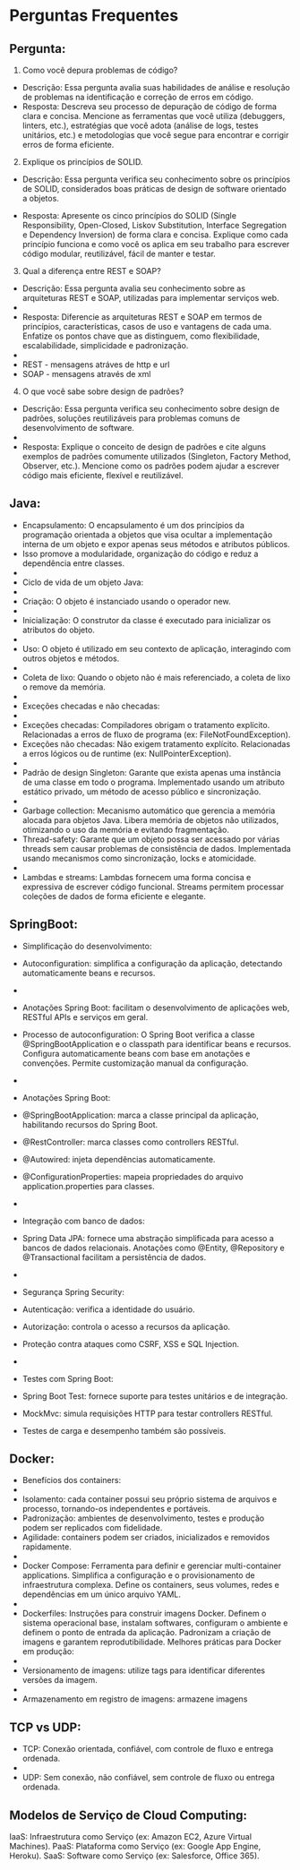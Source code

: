 
# Perguntas Frequentes


## Pergunta:
1. Como você depura problemas de código?

 - Descrição: Essa pergunta avalia suas habilidades de análise e resolução de
problemas na identificação e correção de erros em código.
 - Resposta: Descreva seu processo de depuração de código de forma clara e
concisa. Mencione as ferramentas que você utiliza (debuggers, linters, etc.),
estratégias que você adota (análise de logs, testes unitários, etc.) e
metodologias que você segue para encontrar e corrigir erros de forma eficiente.

2. Explique os princípios de SOLID.

- Descrição: Essa pergunta verifica seu conhecimento sobre os princípios de SOLID,
considerados boas práticas de design de software orientado a objetos.

- Resposta: Apresente os cinco princípios do SOLID (Single Responsibility,
Open-Closed, Liskov Substitution, Interface Segregation e Dependency Inversion)
de forma clara e concisa. Explique como cada princípio funciona e como você os
aplica em seu trabalho para escrever código modular, reutilizável, fácil de
manter e testar.

3. Qual a diferença entre REST e SOAP?

- Descrição: Essa pergunta avalia seu conhecimento sobre as arquiteturas REST e
SOAP, utilizadas para implementar serviços web.
-
- Resposta: Diferencie as arquiteturas REST e SOAP em termos de princípios,
características, casos de uso e vantagens de cada uma. Enfatize os pontos
chave que as distinguem, como flexibilidade, escalabilidade, simplicidade e
padronização.
-
- REST - mensagens atráves de http e url
- SOAP - mensagens através de xml

4. O que você sabe sobre design de padrões?

- Descrição: Essa pergunta verifica seu conhecimento sobre design de padrões,
soluções reutilizáveis para problemas comuns de desenvolvimento de software.
-
- Resposta: Explique o conceito de design de padrões e cite alguns exemplos de
padrões comumente utilizados (Singleton, Factory Method, Observer, etc.).
Mencione como os padrões podem ajudar a escrever código mais eficiente,
flexível e reutilizável.

## Java:

- Encapsulamento: O encapsulamento é um dos princípios da programação orientada a objetos que visa ocultar a implementação interna de um objeto e expor apenas seus métodos e atributos públicos.
- Isso promove a modularidade, organização do código e reduz a dependência entre classes.
- 
- Ciclo de vida de um objeto Java:
-
- Criação: O objeto é instanciado usando o operador new.
- 
- Inicialização: O construtor da classe é executado para inicializar os atributos do objeto.
- 
- Uso: O objeto é utilizado em seu contexto de aplicação, interagindo com outros objetos e métodos.
-
- Coleta de lixo: Quando o objeto não é mais referenciado, a coleta de lixo o remove da memória.
- 
- Exceções checadas e não checadas:
-
- Exceções checadas: Compiladores obrigam o tratamento explícito. Relacionadas a erros de fluxo de programa (ex: FileNotFoundException).
- Exceções não checadas: Não exigem tratamento explícito. Relacionadas a erros lógicos ou de runtime (ex: NullPointerException).
- 
- Padrão de design Singleton: Garante que exista apenas uma instância de uma classe em todo o programa.
Implementado usando um atributo estático privado, um método de acesso público e sincronização.
- 
- Garbage collection: Mecanismo automático que gerencia a memória alocada para objetos Java.
Libera memória de objetos não utilizados, otimizando o uso da memória e evitando fragmentação.
- Thread-safety: Garante que um objeto possa ser acessado por várias threads sem causar problemas de consistência de dados.
Implementada usando mecanismos como sincronização, locks e atomicidade.
-
- Lambdas e streams: Lambdas fornecem uma forma concisa e expressiva de escrever código funcional.
Streams permitem processar coleções de dados de forma eficiente e elegante.

## SpringBoot:

- Simplificação do desenvolvimento:

- Autoconfiguration: simplifica a configuração da aplicação, detectando automaticamente beans e recursos.
- 
- Anotações Spring Boot: facilitam o desenvolvimento de aplicações web, RESTful APIs e serviços em geral.
- Processo de autoconfiguration: O Spring Boot verifica a classe @SpringBootApplication e o classpath para identificar beans e recursos.
Configura automaticamente beans com base em anotações e convenções.
Permite customização manual da configuração.
- 
- Anotações Spring Boot:
- @SpringBootApplication: marca a classe principal da aplicação, habilitando recursos do Spring Boot.
- @RestController: marca classes como controllers RESTful.
- @Autowired: injeta dependências automaticamente.
- @ConfigurationProperties: mapeia propriedades do arquivo application.properties para classes.
- 
- Integração com banco de dados:
- Spring Data JPA: fornece uma abstração simplificada para acesso a bancos de dados relacionais.
Anotações como @Entity, @Repository e @Transactional facilitam a persistência de dados.
-
- Segurança Spring Security:
- Autenticação: verifica a identidade do usuário.
- Autorização: controla o acesso a recursos da aplicação.
- Proteção contra ataques como CSRF, XSS e SQL Injection.
-
- Testes com Spring Boot:
- Spring Boot Test: fornece suporte para testes unitários e de integração.
- MockMvc: simula requisições HTTP para testar controllers RESTful.
- Testes de carga e desempenho também são possíveis.

## Docker:
- Benefícios dos containers:
- 
- Isolamento: cada container possui seu próprio sistema de arquivos e processo, tornando-os independentes e portáveis.
- Padronização: ambientes de desenvolvimento, testes e produção podem ser replicados com fidelidade.
- Agilidade: containers podem ser criados, inicializados e removidos rapidamente.
-
- Docker Compose: Ferramenta para definir e gerenciar multi-container applications.
Simplifica a configuração e o provisionamento de infraestrutura complexa.
Define os containers, seus volumes, redes e dependências em um único arquivo YAML.
-
- Dockerfiles: Instruções para construir imagens Docker.
Definem o sistema operacional base, instalam softwares, configuram o ambiente e definem o ponto de entrada da aplicação.
Padronizam a criação de imagens e garantem reprodutibilidade.
Melhores práticas para Docker em produção:
- 
- Versionamento de imagens: utilize tags para identificar diferentes versões da imagem.
- 
- Armazenamento em registro de imagens: armazene imagens

## TCP vs UDP:

- TCP: Conexão orientada, confiável, com controle de fluxo e entrega ordenada.
- 
- UDP: Sem conexão, não confiável, sem controle de fluxo ou entrega ordenada.

## Modelos de Serviço de Cloud Computing:
IaaS: Infraestrutura como Serviço (ex: Amazon EC2, Azure Virtual Machines).
PaaS: Plataforma como Serviço (ex: Google App Engine, Heroku).
SaaS: Software como Serviço (ex: Salesforce, Office 365).